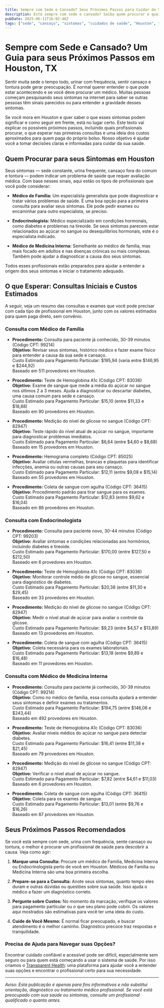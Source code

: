 ```yaml
---
title: Sempre com Sede e Cansado? Seus Próximos Passos para Cuidar da Saúde em Houston, TX  
description: Está sempre com sede e cansado? Saiba quem procurar e quais custos iniciais esperar pelos seus sintomas em Houston, TX.  
pubDate: 2025-06-11T16:02:46Z  
tags: ["sede", "cansaço", "sintomas", "cuidados de saúde", "Houston", "clínica geral", "endocrinologia", "medicina interna"]  
---
```


# Sempre com Sede e Cansado? Um Guia para seus Próximos Passos em Houston, TX

Sentir muita sede o tempo todo, urinar com frequência, sentir cansaço e tontura pode gerar preocupação. É normal querer entender o que pode estar acontecendo e se você deve procurar um médico. Muitas pessoas começam pesquisando seus sintomas na internet para saber se outras pessoas têm sinais parecidos ou para entender a gravidade desses sintomas.

Se você mora em Houston e quer saber o que esses sintomas podem significar e como seguir em frente, está no lugar certo. Este texto vai explicar os possíveis próximos passos, incluindo quais profissionais procurar, o que esperar nas primeiras consultas e uma ideia dos custos aproximados para quem paga do próprio bolso. Nosso objetivo é ajudar você a tomar decisões claras e informadas para cuidar da sua saúde.

## Quem Procurar para seus Sintomas em Houston

Seus sintomas — sede constante, urina frequente, cansaço fora do comum e tontura — podem indicar um problema de saúde que requer avaliação médica. Com base nesses sinais, aqui estão os tipos de profissionais que você pode considerar:

- **Médico de Família:** Um especialista generalista que pode diagnosticar e tratar vários problemas de saúde. É uma boa opção para a primeira consulta para avaliar seus sintomas. Ele pode pedir exames ou encaminhar para outro especialista, se preciso.

- **Endocrinologista:** Médico especializado em condições hormonais, como diabetes e problemas na tireoide. Se seus sintomas parecem estar relacionados ao açúcar no sangue ou desequilíbrios hormonais, este é o especialista indicado.

- **Médico de Medicina Interna:** Semelhante ao médico de família, mas mais focado em adultos e nas doenças crônicas ou mais complexas. Também pode ajudar a diagnosticar a causa dos seus sintomas.

Todos esses profissionais estão preparados para ajudar a entender a origem dos seus sintomas e iniciar o tratamento adequado.

## O que Esperar: Consultas Iniciais e Custos Estimados

A seguir, veja um resumo das consultas e exames que você pode precisar com cada tipo de profissional em Houston, junto com os valores estimados para quem paga direto, sem convênio.

### Consulta com Médico de Família

- **Procedimento:** Consulta para paciente já conhecido, 30-39 minutos (Código CPT: 99214)  
  **Objetivo:** Revisar seus sintomas, histórico médico e fazer exame físico para entender a causa da sua sede e cansaço.  
  Custo Estimado para Pagamento Particular: $195,94 (varia entre $146,95 e $244,92)  
  Baseado em 511 provedores em Houston.

- **Procedimento:** Teste de Hemoglobina A1c (Código CPT: 83036)  
  **Objetivo:** Exame de sangue que mede a média do açúcar no sangue nos últimos 2 a 3 meses. Ajuda a diagnosticar ou descartar diabetes, uma causa comum para sede e cansaço.  
  Custo Estimado para Pagamento Particular: $15,10 (entre $11,33 e $18,88)  
  Baseado em 90 provedores em Houston.

- **Procedimento:** Medição do nível de glicose no sangue (Código CPT: 82947)  
  **Objetivo:** Teste rápido do nível atual de açúcar no sangue, importante para diagnosticar problemas imediatos.  
  Custo Estimado para Pagamento Particular: $6,64 (entre $4,60 e $8,68)  
  Baseado em 15 provedores em Houston.

- **Procedimento:** Hemograma completo (Código CPT: 85025)  
  **Objetivo:** Avaliar células vermelhas, brancas e plaquetas para identificar infecções, anemia ou outras causas para seu cansaço.  
  Custo Estimado para Pagamento Particular: $12,11 (entre $9,08 e $15,14)  
  Baseado em 55 provedores em Houston.

- **Procedimento:** Coleta de sangue com agulha (Código CPT: 36415)  
  **Objetivo:** Procedimento padrão para tirar sangue para os exames.  
  Custo Estimado para Pagamento Particular: $12,83 (entre $9,62 e $16,04)  
  Baseado em 86 provedores em Houston.

### Consulta com Endocrinologista

- **Procedimento:** Consulta para paciente novo, 30-44 minutos (Código CPT: 99203)  
  **Objetivo:** Avaliar sintomas e condições relacionadas aos hormônios, incluindo diabetes e tireoide.  
  Custo Estimado para Pagamento Particular: $170,00 (entre $127,50 e $212,50)  
  Baseado em 6 provedores em Houston.

- **Procedimento:** Teste de Hemoglobina A1c (Código CPT: 83036)  
  **Objetivo:** Monitorar controle médio de glicose no sangue, essencial para diagnóstico de diabetes.  
  Custo Estimado para Pagamento Particular: $20,38 (entre $11,30 e $29,45)  
  Baseado em 33 provedores em Houston.

- **Procedimento:** Medição do nível de glicose no sangue (Código CPT: 82947)  
  **Objetivo:** Medir o nível atual de açúcar para avaliar o controle da glicose.  
  Custo Estimado para Pagamento Particular: $9,23 (entre $4,57 e $13,89)  
  Baseado em 13 provedores em Houston.

- **Procedimento:** Coleta de sangue com agulha (Código CPT: 36415)  
  **Objetivo:** Coleta necessária para os exames laboratoriais.  
  Custo Estimado para Pagamento Particular: $13,18 (entre $9,89 e $16,48)  
  Baseado em 11 provedores em Houston.

### Consulta com Médico de Medicina Interna

- **Procedimento:** Consulta para paciente já conhecido, 30-39 minutos (Código CPT: 99214)  
  **Objetivo:** Como no médico de família, essa consulta ajudará a entender seus sintomas e definir exames ou tratamentos.  
  Custo Estimado para Pagamento Particular: $194,75 (entre $146,06 e $243,44)  
  Baseado em 492 provedores em Houston.

- **Procedimento:** Teste de Hemoglobina A1c (Código CPT: 83036)  
  **Objetivo:** Avaliar níveis médios do açúcar no sangue para detectar diabetes.  
  Custo Estimado para Pagamento Particular: $16,41 (entre $11,38 e $21,45)  
  Baseado em 79 provedores em Houston.

- **Procedimento:** Medição do nível de glicose no sangue (Código CPT: 82947)  
  **Objetivo:** Verificar o nível atual de açúcar no sangue.  
  Custo Estimado para Pagamento Particular: $7,82 (entre $4,61 e $11,03)  
  Baseado em 6 provedores em Houston.

- **Procedimento:** Coleta de sangue com agulha (Código CPT: 36415)  
  **Objetivo:** Coleta para os exames de sangue.  
  Custo Estimado para Pagamento Particular: $13,01 (entre $9,76 e $16,26)  
  Baseado em 87 provedores em Houston.

## Seus Próximos Passos Recomendados

Se você está sempre com sede, urina com frequência, sente cansaço ou tontura, o melhor é procurar um profissional de saúde para descobrir a causa. Veja como agir:

1. **Marque uma Consulta:** Procure um médico de Família, Medicina Interna ou Endocrinologista perto de você em Houston. Médicos de Família ou Medicina Interna são uma boa primeira escolha.

2. **Prepare-se para a Consulta:** Anote seus sintomas, quanto tempo eles duram e outras dúvidas ou questões sobre sua saúde. Isso ajuda o médico a fazer um diagnóstico correto.

3. **Pergunte sobre Custos:** No momento da marcação, verifique os valores para pagamento particular ou o que seu plano pode cobrir. Os valores aqui mostrados são estimativas para você ter uma ideia do custo.

4. **Cuide de Você Mesmo:** É normal ficar preocupado, e buscar atendimento é o melhor caminho. Diagnóstico precoce traz respostas e tranquilidade.

### Precisa de Ajuda para Navegar suas Opções?

Encontrar cuidado confiável e acessível pode ser difícil, especialmente sem seguro ou para quem está começando a usar o sistema de saúde. Por isso criamos o [Transparent Health](https://transparenthealth.ai): uma plataforma para ajudar você a entender suas opções e encontrar o profissional certo para sua necessidade.

---

*Aviso: Esta publicação é apenas para fins informativos e não substitui orientação, diagnóstico ou tratamento médico profissional. Se você está preocupado com sua saúde ou sintomas, consulte um profissional qualificado o quanto antes.*